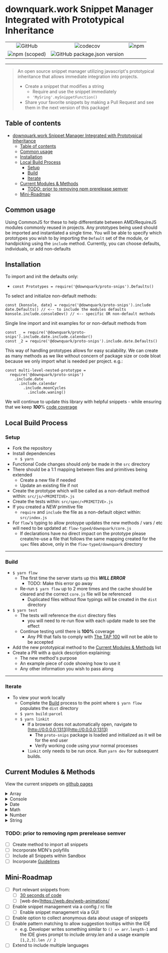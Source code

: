 # downquark.work Snippet Manager Integrated with Prototypical Inheritance

<p align="center">

||||
|:-:|:-:|:-:|
![GitHub](https://img.shields.io/github/license/DownQuark-Work/downquark.packagedApp.Npm_ProtoSnippets)|![codecov](https://codecov.io/gh/DownQuark-Work/downquark.packagedApp.Npm_ProtoSnippets/branch/master/graph/badge.svg)|![npm](https://img.shields.io/npm/dt/@downquark/proto-snips)|
![npm (scoped)](https://img.shields.io/npm/v/@downquark/proto-snips)|![GitHub package.json version](https://img.shields.io/github/package-json/v/DownQuark-Work/downquark.packagedApp.Npm_ProtoSnippets)|
</p>

---
> An open source snippet manager utilizing javascript's prototypical inheritance that allows immediate integration into projects.
> - Create a snippet that modifies a string
>   - Require and use the snippet immediately
>   - `'MySring'.mySnippetFunction()`
> - Share your favorite snippets by making a Pull Request and see them in the next version of this package!

## Table of contents

- [downquark.work Snippet Manager Integrated with Prototypical Inheritance](#downquarkwork-snippet-manager-integrated-with-prototypical-inheritance)
  - [Table of contents](#table-of-contents)
  - [Common usage](#common-usage)
  - [Installation](#installation)
  - [Local Build Process](#local-build-process)
    - [Setup](#setup)
    - [Build](#build)
    - [Iterate](#iterate)
  - [Current Modules & Methods](#current-modules--methods)
    - [TODO: prior to removing npm prerelease semver](#todo-prior-to-removing-npm-prerelease-semver)
  - [Mini-Roadmap](#mini-roadmap)

## Common usage
Using CommonJS for these to help differentiate between AMD/RequireJS modules commonly reused in projects. Any prototypes being used should be imported and instantiated a single time.
You will be able to specify which prototypes you wish to by importing the `Default` set of the module, or handpicking using the `include` method.
Currently, you can choose defaults, individuals, or add non-defaults

## Installation
To import and init the defaults only:
- `const Prototypes = require('@downquark/proto-snips').Defaults()`

To select and initialize non-default methods:
```
const {konsole, date} = require('@downquark/proto-snips').include
date.Defaults() // <-- to include the modules defaults
konsole.include.consoleDev() // <-- specific OR non-default methods
```
Single line import and init examples for or non-default methods from 
```
const _ = require('@downquark/proto-snips').include.date.include.calendar()
const _2 = require('@downquark/proto-snips').include.date.Defaults()
```

This way of handling prototypes allows for easy scalability. We can create as many methods as we like without concern of package size or code bloat because we only import what is needed per project. e.g.:
```
const multi-level-nested-prototype =
  require('@downquark/proto-snips')
    .include.date
      .include.calendar
        .include.moonCycles
          .include.waning()
```

We will continue to update this library with helpful snippets - while ensuring that we keep _**100**_% [code coverage](./CONTRIBUTING.md#Testing)

## Local Build Process
### Setup
- Fork the repository
- Install dependencies
  - `$ yarn`
- Functional Code changes should _only_ be made in the `src` directory
- There should be a 1:1 mapping between files and primitives being extended
  - Create a new file if needed
  - Update an existing file if not
- Create the prototype which will be called as a non-default method within: `src/js/<PRIMITIVE>.js`
- Create the tests within: `src/spec/<PRIMITIVE>.js`
- If you created a _NEW_ primitive file
  - `require` and `include` the file as a non-default object within: `src/index.js`
- For `flow`'s typing to allow protoype updates the new methods / vars / etc will need to be updated at: `flow-typed/downquark/core.js`
  - If declarations have no direct impact on the prototype please create/re-use a file that follows the same mapping created for the `spec` files above, only in the `flow-typed/downquark`  directory

---
### Build
- `$ yarn flow`
  - The first time the server starts up this _**WILL ERROR**_
    - TODO: Make this error go away
  - Re-run `$ yarn flow`  up to 2 more times and the cache should be cleared and the correct `core.js` file will be referenced
    - Duplicated files without flow typings will be created in the `dist` directory
- `$ yarn test`
  - The tests will reference the `dist` directory files
    - you will need to re-run flow with each update made to see the effect
  - Continue testing until there is **100%** coverage
    - Any PR that fails to comply with [The TAP 100](https://node-tap.org/docs/coverage/100/) will not be able to be accepted
- Add the new prototypical method to the [Current Modules & Methods](#current-modules--methods) list
- Create a PR with a quick description explaining:
  - The new method's purpose
  - An example piece of code showing how to use it
  - Any other information you wish to pass along

---
### Iterate
- To view your work locally
  - Complete the [Build](#build) process to the point where `$ yarn flow` populates the `dist` directory
  - `$ yarn build:parcel`
  - `$ yarn linkit`
    - If a browser does not automatically open, navigate to [http://0.0.0.0:1313](http://0.0.0.0:1313)
      - The `proto-snips` package is loaded and initialized as it will be for the end user
      - Verify working code using your normal processes
    - `linkit` only needs to be run once. Run `yarn dev` for subsequent builds.

## Current Modules & Methods

View the current snippets on [github pages](https://downquark-work.github.io/downquark.packagedApp.Npm_ProtoSnippets/publish/sandbox/index.html)
<details>
  <summary>Array</summary>

  method|_description_|
  -|-:|
  **last**| _Returns the last element of the array without modifying the original array_|
  **len**| _Returns the 0 index based length of the array_
  _Example:_|`array.last === array[array.len]`|
  | | |
  **shuffle**| _Shuffles elements in original array and returns modified data_|
  _Example:_|`[1,2,3].shuffle() // [3,1,2]`|
  **unique**| _Returns array with duplicate elements removed without modifying original array|
_Example:_|`[1,1,2,3].unique() // [1,2,3]`|
</details>
<details>
  <summary>Console</summary>

  method|_description_|
  -|-:|
  **consoleDev**| _A more concise version of [qonsole](https://www.npmjs.com/package/qonsole)_|
_NOTE:_|Quite a bit going on here. Please see [tests](./src/spec/console.spec.js) for usage information.
</details>
<details>
  <summary>Date</summary>

  method|_description_|
  -|-:|
  **stringFormats**| _Returns date in specified format_|
  _Example:_|`new Date().STANDARD.formatDate() // '07 / 01 / 2020'`|
  **makeReadable**| _Returns human readable values for days and months_|
  _Example:_|`new Date().getNamedDay(3) // 'Wed'`|
  _Example:_|`new Date().getNamedDay(3,true) // 'Wednesday'`|
  **ranged**| _Formats and returns requested data for use with date ranges_|
  _Example:_|`new Date().getEpochRange('jan 2020','feb 2020') // [1577854800000, 1580533200000]`|
  _Example:_|`new Date().getRandomDate() // defaults to a 30 day range with _new Date()_ as mid-point`|
  **calendar**| _Returns all information needed to render a calendar grid_|
  _Example:_|`new Date().getFullCalendarDates(CALENDAR_STARTING_POINT)`|
</details>
<details>
  <summary>Math</summary>

  method|_description_|
  -|-:|
  **msInDay**| _Returns the number of miliseconds in a 24 hour period_|
  _Example:_|`Math.msInDay // 86400000`|
  _TODO:_|move this to `Number`
</details>
<details>
  <summary>Number</summary>

  method|_description_|
  -|-:|
  **msOffset**| _Returns timestamp of a date specified by an offset_|
  _Example:_|`new Date(dateTime).getTime().msOffset('-13M') //  timestamp for a day 13 months previous: 86400000`|
  _TODO:_|move this to `Math`
</details>
<details>
  <summary>String</summary>

  method|_description_|
  -|-:|
  **endsWith**| _Returns boolean based on end of string search criteria and optional specified offset_|
  _Example:_|`'I have a question.'.endsWith('question.') // true`|
  _Example:_|`'I have a question.'.endsWith('have',6)' // true`|
  **padStart**| _Returns string with leading padding of spaced or optional specified character(s)_|
  _Example:_|`'abc'.padStart('10') // '       abc'`|
  _Example:_|`'abc'.padStart('10', "foo") // 'foofoofabc'`|
</details>

### TODO: prior to removing npm prerelease semver
- [ ] Create method to import all snippets
- [ ] Incorporate MDN's polyfills
- [ ] Include all Snippets within Sandbox
- [ ] Incorporate [Guidelines](https://github.com/Kristories/awesome-guidelines)

## Mini-Roadmap
- [ ] Port relevant snippets from:
  - [ ] [30 seconds of code](https://www.30secondsofcode.org/js/p/1)
  - [ ] [web dev]https://web.dev/web-animations/
- [ ] Enable snippet management via a config / rc file
  - [ ] Enable snippet management via a GUI
- [ ] Enable option to collect anonymous data about usage of snippets
- [ ] Enable pattern matching to allow suggestion tooltips within the IDE
  - e.g. Developer writes something similar to `() => arr.length-1` and the IDE gives prompt to include _array.len_ and a usage example `[1,2,3].len // 2`
- [ ] Extend to include multiple languages